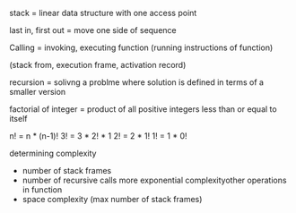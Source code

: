 stack = linear data structure with one access point

last in, first out = move one side of sequence

Calling = invoking, executing function (running instructions of function)

(stack from, execution frame, activation record)


recursion = solivng a problme where solution is defined in terms of a smaller version

factorial of integer = product of all positive integers less than or equal to itself

n! = n * (n-1)!
3! = 3 * 2! * 1
2! = 2 * 1!
1! = 1 * 0!

determining complexity
* number of stack frames
* number of recursive calls more exponential complexityother operations in function
* space complexity (max number of stack frames)
